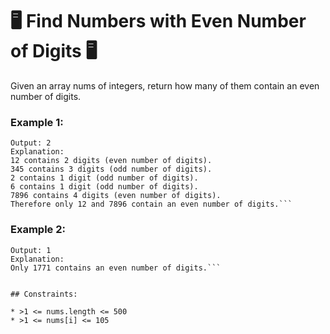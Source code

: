 #  🖥️ Find Numbers with Even Number of Digits 🖥️

Given an array nums of integers, return how many of them contain an even number of digits.

 

### Example 1:

```Input: nums = [12,345,2,6,7896]
Output: 2
Explanation: 
12 contains 2 digits (even number of digits). 
345 contains 3 digits (odd number of digits). 
2 contains 1 digit (odd number of digits). 
6 contains 1 digit (odd number of digits). 
7896 contains 4 digits (even number of digits). 
Therefore only 12 and 7896 contain an even number of digits.```
``````
### Example 2:

```Input: nums = [555,901,482,1771]
Output: 1 
Explanation: 
Only 1771 contains an even number of digits.```
 

## Constraints:

* >1 <= nums.length <= 500
* >1 <= nums[i] <= 105
